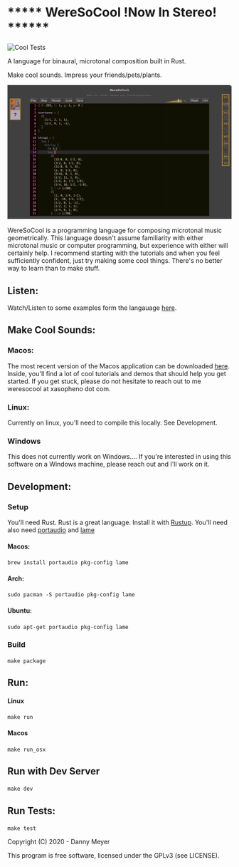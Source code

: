 # ***** WereSoCool __!Now In Stereo!__ ******
![Cool Tests](https://github.com/xasopheno/WereSoCool/workflows/Cool%20Tests/badge.svg)

A language for binaural, microtonal composition built in Rust.

Make cool sounds. Impress your friends/pets/plants.

![WereSoCool](https://raw.githubusercontent.com/xasopheno/weresocool/master/imgs/application.png)

WereSoCool is a programming language for composing microtonal music geometrically. This language doesn't assume
familiarity with either microtonal music or computer programming, but experience with either will certainly help. I
recommend starting with the tutorials and when you feel sufficiently confident, just try making some cool things.
There's no better way to learn than to make stuff. 

## Listen:

Watch/Listen to some examples form the langauage [here](https://www.weresocool.org/play/arcs).

## Make Cool Sounds:

### Macos:

The most recent version of the Macos application can be downloaded [here](https://www.weresocool.org/downloads).
Inside, you'll find a lot of cool tutorials and demos that should help you get started. If you get stuck, please do not
hesitate to reach out to me weresocool at xasopheno dot com. 

### Linux:
Currently on linux, you'll need to compile this locally. See Development. 


### Windows
This does not currently work on Windows...<sad panda>. If you're interested in using this software on a Windows machine, please
    reach out and I'll work on it. 


## Development:

### Setup
You'll need Rust. Rust is a great language. Install it with [Rustup](https://www.rust-lang.org/en-US/install.html).
You'll need also need [portaudio](https://github.com/RustAudio/rust-portaudio) and [lame](https://lame.sourceforge.io/)

#### Macos:
`brew install portaudio pkg-config lame`

#### Arch:
`sudo pacman -S portaudio pkg-config lame`

#### Ubuntu:
`sudo apt-get portaudio pkg-config lame`

### Build
`make package`

## Run: 
#### Linux
`make run`

#### Macos
`make run_osx`

## Run with Dev Server
`make dev`

## Run Tests:
`make test`


Copyright (C) 2020 - Danny Meyer

This program is free software, licensed under the GPLv3 (see LICENSE).

